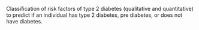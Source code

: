 Classification of risk factors of type 2 diabetes (qualitative and quantitative) to predict if an individual has type 2 diabetes, pre diabetes, or does not have diabetes.
